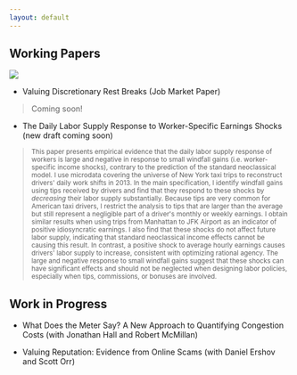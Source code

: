 ```yaml
---
layout: default
---
```


## Working Papers

<img src="{{ site.baseurl }}/images/taxi2.png" class="research-img">


-	Valuing Discretionary Rest Breaks (Job Market Paper)

> Coming soon!

<!-- -	Short-Term Labor Supply in the Era of Flexible Hours

> <small>Flexible work arrangements are becoming ever more prevalent in developed economies throughout the world, as exemplified by the expansion of the 'gig economy.' Workers with flexible hours can adjust their short-term labor supply along more margins, which have been previously understudied due to the relative historical scarcity of that type of worker and the unavailability of data on within-shift decisions. Yet in order to get an unbiased measure of the labor supply elasticity, these other margins need to be accounted for. For instance, a worker with flexible hours could decide to always end their shift at the same time but adjust their labor supply through breaks. Ignoring within-shift decisions would sharply underestimate the worker's labor supply responses. The first goal of this paper is to address this problem by identifying breaks and removing them from my measure of daily labor supply. I focus on taxi drivers, a class of workers who have historically been associated with flexible hours. Specifically, I use micro-data at the transaction level to study the labor supply decisions of more than 40,000 medallion taxi drivers in New York City during an entire year. Starting with reduced-form evidence, I show that labor supply elasticity estimates are severely underestimated when breaks are ignored. For instance, because of features of the NYC taxi market, day-shift drivers do not adjust their ending time substantially across days. Ignoring breaks suggests a daily labor supply elasticity close to 0. In contrast, their elasticity increases to 0.62 when looking at shift duration net of breaks. Then, I use a discrete choice stopping model to identify non-neoclassical income effects on the probability of taking a break and the probability of ending the shift. I find that income shocks affect both margins, but the effect is 75% larger for breaks. Considering the usefulness of the intertemporal labor supply elasticity for the efficient design of tax policies and labor contracts, the results of this paper highlight the importance of incorporating new margins of adjustment created by a labor market in constant evolution.</small> -->



-	The Daily Labor Supply Response to Worker-Specific Earnings Shocks (new draft coming soon)<!-- ([pdf - old draft]({{ site.baseurl }}/papers/taxi_schmidt.pdf)) -->

<!-- <small>This paper presents empirical evidence that the labor supply elasticity of taxi drivers can be negative in response to temporary positive earnings shocks. The observed pattern is inconsistent with the neoclassical life-cycle model of labor supply and suggests some form of behavioral preferences. To get this result, I decompose unexpected earnings variations into a market wage component and an idiosyncratic component. This differs from previous studies that assume a homogeneous labor supply effect of unexpected earnings shocks. I identify abnormally large tips from the universe of New York medallion taxi trips in 2013 and use them as a source of exogenous variation of the idiosyncratic component. I find that the negative labor supply elasticity is only observed for the idiosyncratic component; taxi drivers respond to a positive idiosyncratic shock by decreasing their labor supply by an economically significant amount. On the other hand, a positive market wage shock causes their labor supply to increase, consistent with an optimizing rational agent. While the empirical findings of this paper rejects the neoclassical model of labor supply, they cannot distinguish between competing behavioral explanations. Therefore, three broad classes of behavioral models are compared and discussed.</small>
 -->
> <small>This paper presents empirical evidence that the daily labor supply response of workers is large and negative in response to small windfall gains (i.e. worker-specific income shocks), contrary to the prediction of the standard neoclassical model. I use microdata covering the universe of New York taxi trips to reconstruct drivers' daily work shifts in 2013. In the main specification, I identify windfall gains using tips received by drivers and find that they respond to these shocks by <i>decreasing</i> their labor supply substantially. Because tips are very common for American taxi drivers, I restrict the analysis to tips that are larger than the average but still represent a negligible part of a driver's monthly or weekly earnings. I obtain similar results when using trips from Manhattan to JFK Airport as an indicator of positive idiosyncratic earnings. I also find that these shocks do not affect future labor supply, indicating that standard neoclassical income effects cannot be causing this result. In contrast, a positive shock to average hourly earnings causes drivers' labor supply to increase, consistent with optimizing rational agency. The large and negative response to small windfall gains suggest that these shocks can have significant effects and should not be neglected when designing labor policies, especially when tips, commissions, or bonuses are involved.</small>


## Work in Progress

-	What Does the Meter Say? A New Approach to Quantifying Congestion Costs (with Jonathan Hall and Robert McMillan)

-	Valuing Reputation: Evidence from Online Scams (with Daniel Ershov and Scott Orr)


